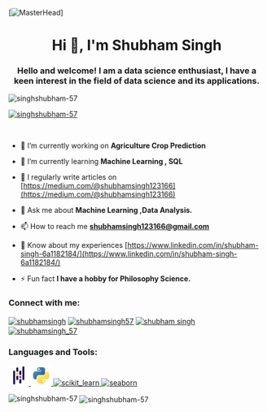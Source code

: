
[![MasterHead](https://www.shutterstock.com/image-vector/data-science-banner-web-icon-260nw-1567366987.jpg)]
<h1 align="center">Hi 👋, I'm Shubham Singh</h1>
<h3 align="center">Hello and welcome! I am a data science enthusiast, I have a keen interest in the field of data science and its applications.</h3>
 
<p align="left"> <img src="https://komarev.com/ghpvc/?username=singhshubham-57&label=Profile%20views&color=0e75b6&style=flat" alt="singhshubham-57" /> </p>

<p align="left"> <a href="https://github.com/ryo-ma/github-profile-trophy"><img src="https://github-profile-trophy.vercel.app/?username=singhshubham-57" alt="singhshubham-57" /></a> </p>

<p align="left"> <a href="https://twitter.com/" target="blank"><img src="https://img.shields.io/twitter/follow/?logo=twitter&style=for-the-badge" alt="" /></a> </p>

- 🔭 I’m currently working on **Agriculture Crop Prediction**

- 🌱 I’m currently learning **Machine Learning , SQL**

- 📝 I regularly write articles on [https://medium.com/@shubhamsingh123166](https://medium.com/@shubhamsingh123166)

- 💬 Ask me about **Machine Learning ,Data Analysis.**

- 📫 How to reach me **shubhamsingh123166@gmail.com**

- 📄 Know about my experiences [https://www.linkedin.com/in/shubham-singh-6a1182184/](https://www.linkedin.com/in/shubham-singh-6a1182184/)

- ⚡ Fun fact **I have a hobby for Philosophy Science.**

<h3 align="left">Connect with me:</h3>
<p align="left">
<a href="https://www.linkedin.com/in/shubham-singh-6a1182184/" target="blank"><img align="center" src="https://raw.githubusercontent.com/rahuldkjain/github-profile-readme-generator/master/src/images/icons/Social/linked-in-alt.svg" alt="shubhamsingh" height="30" width="40" /></a>
<a href="https://kaggle.com/shubhamsingh57" target="blank"><img align="center" src="https://raw.githubusercontent.com/rahuldkjain/github-profile-readme-generator/master/src/images/icons/Social/kaggle.svg" alt="shubhamsingh57" height="30" width="40" /></a>
<a href="https://fb.com/shubham singh" target="blank"><img align="center" src="https://raw.githubusercontent.com/rahuldkjain/github-profile-readme-generator/master/src/images/icons/Social/facebook.svg" alt="shubham singh" height="30" width="40" /></a>
<a href="https://instagram.com/shubhamsingh_57" target="blank"><img align="center" src="https://raw.githubusercontent.com/rahuldkjain/github-profile-readme-generator/master/src/images/icons/Social/instagram.svg" alt="shubhamsingh_57" height="30" width="40" /></a>
</p>

<h3 align="left">Languages and Tools:</h3>
<p align="left"> <a href="https://pandas.pydata.org/" target="_blank" rel="noreferrer"> <img src="https://raw.githubusercontent.com/devicons/devicon/2ae2a900d2f041da66e950e4d48052658d850630/icons/pandas/pandas-original.svg" alt="pandas" width="40" height="40"/> </a> <a href="https://www.python.org" target="_blank" rel="noreferrer"> <img src="https://raw.githubusercontent.com/devicons/devicon/master/icons/python/python-original.svg" alt="python" width="40" height="40"/> </a> <a href="https://scikit-learn.org/" target="_blank" rel="noreferrer"> <img src="https://upload.wikimedia.org/wikipedia/commons/0/05/Scikit_learn_logo_small.svg" alt="scikit_learn" width="40" height="40"/> </a> <a href="https://seaborn.pydata.org/" target="_blank" rel="noreferrer"> <img src="https://seaborn.pydata.org/_images/logo-mark-lightbg.svg" alt="seaborn" width="40" height="40"/> </a> </p>

<p><img align="left" src="https://github-readme-stats.vercel.app/api/top-langs?username=singhshubham-57&show_icons=true&locale=en&layout=compact" alt="singhshubham-57" /></p>

<p>&nbsp;<img align="center" src="https://github-readme-stats.vercel.app/api?username=singhshubham-57&show_icons=true&locale=en" alt="singhshubham-57" /></p>
